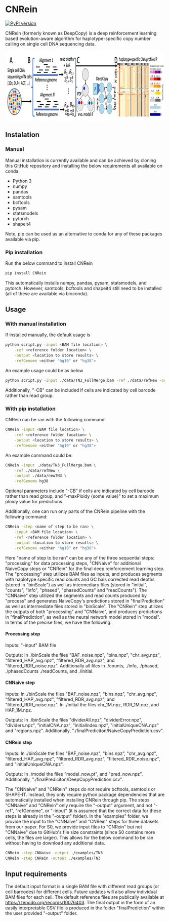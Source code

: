 # CNRein

[![PyPI version](https://badge.fury.io/py/CNRein.svg)](https://badge.fury.io/py/CNRein)

CNRein (formerly known as DeepCopy) is a deep reinforcement learning based evolution-aware algorithm for haplotype-specific copy number calling on single cell DNA sequencing data. 

<p align="center">
  <img width="1000" height="220" src="./overview.png">
</p>

## Instalation

### Manual

Manual installation is currently available and can be achieved by cloning this GitHub repository and installing the below requirements all available on conda:
- Python 3
- numpy
- pandas
- samtools
- bcftools
- pysam
- statsmodels
- pytorch
- shapeit4

Note, pip can be used as an alternative to conda for any of these packages available via pip. 

### Pip installation

Run the below command to install CNRein
```bash
pip install CNRein
```
This automatically installs numpy, pandas, pysam, statsmodels, and pytorch. However, samtools, bcftools and shapeit4 still need to be installed (all of these are available via bioconda). 




## Usage

### With manual installation

If installed manually, the default usage is 
```bash
python script.py -input <BAM file location> \
    -ref <reference folder location> \
    -output <location to store results> \
    -refGenome <either "hg19" or "hg38">
```
An example usage could be as below
```bash
python script.py -input ./data/TN3_FullMerge.bam -ref ./data/refNew -output ./data/newTN3 -refGenome hg38
```
Additionally, "-CB" can be included if cells are indicated by cell barcode rather than read group. 

### With pip installation

CNRein can be ran with the following command:
```bash
CNRein -input <BAM file location> \
    -ref <reference folder location> \
    -output <location to store results> \
    -refGenome <either "hg19" or "hg38">
```
An example command could be:
```bash
CNRein -input ./data/TN3_FullMerge.bam \
    -ref ./data/refNew \
    -output ./data/newTN3 \
    -refGenome hg38
```
Optional parameters include "-CB" if cells are indicated by cell barcode rather than read group, and "-maxPloidy {some value}" to set a maximum ploidy value for predictions. 

Additionally, one can run only parts of the CNRein pipeline with the following command:
```bash
CNRein -step <name of step to be ran> \
    -input <BAM file location> \
    -ref <reference folder location> \
    -output <location to store results> \
    -refGenome <either "hg19" or "hg38">
```
Here "name of step to be ran" can be any of the three sequential steps: "processing" for data processing steps, "CNNaive" for additional NaiveCopy steps or "CNRein" for the final deep reinforcement learning step. 
The "processing" step utilizes BAM files as inputs, and produces segments with haplotype specific read counts and GC bais corrected read depths (stored in "binScale") as well as intermediary files (stored in "initial", "counts", "info", "phased", "phasedCounts" and "readCounts"). 
The "CNNaive" step utilized the segments and read counts produced by "process" and generates NaiveCopy's predictions stored in "finalPrediction" as well as intermediate files stored in "binScale". 
The "CNRein" step utilizes the outputs of both "processing" and "CNNaive", and produces predictions in "finalPrediction", as well as the neural network model stored in "model". 
In terms of the precise files, we have the following. 

#### Processing step
Inputs: "-input" BAM file

Outputs: In ./binScale the files "BAF_noise.npz", "bins.npz", "chr_avg.npz", "filtered_HAP_avg.npz", "filtered_RDR_avg.npz", and "filtered_RDR_noise.npz". Additionally all files in ./counts, ./info, ./phased, ./phasedCounts ./readCounts, and ./initial. 

#### CNNaive step
Inputs: In ./binScale the files "BAF_noise.npz", "bins.npz", "chr_avg.npz", "filtered_HAP_avg.npz", "filtered_RDR_avg.npz", and "filtered_RDR_noise.npz". In ./initial the files chr_1M.npz, RDR_1M.npz, and HAP_1M.npz.

Outputs: In ./binScale the files "dividerAll.npz", "dividerError.npz", "dividers.npz", "initialCNA.npz", "initialIndex.npz", "initialUniqueCNA.npz" and "regions.npz". Additionally, "./finalPrediciton/NaiveCopyPrediction.csv". 

#### CNRein step
Inputs: In ./binScale the files "BAF_noise.npz", "bins.npz", "chr_avg.npz", "filtered_HAP_avg.npz", "filtered_RDR_avg.npz", "filtered_RDR_noise.npz", and "initialUniqueCNA.npz". 

Outputs: In ./model the files "model_now.pt", and "pred_now.npz". Additionally, "./finalPrediciton/DeepCopyPrediction.csv". 


The "CNNaive" and "CNRein" steps do not require bcftools, samtools or SHAPE-IT. 
Instead, they only require python package dependencies that are automatically installed when installing CNRein through pip. 
The steps "CNNaive" and "CNRein" only require the "-output" argument, and not "-ref", "refGenome", or "-input" (it is assumed that the correct data for these steps is already in the "-output" folder). 
In the "examples" folder, we provide the input to the "CNNaive" and "CNRein" steps for three datasets from our paper. 
For S0, we provide input files to "CNRein" but not "CNNaive" due to GitHub's file size constraints (since S0 contains more cells, the files are larger). 
This allows for the below command to be ran without having to download any additional data.
```bash
CNRein -step CNNaive -output ./examples/TN3
CNRein -step CNRein -output ./examples/TN3
```


## Input requirements

The default input format is a single BAM file with different read groups (or cell barcodes) for different cells. 
Future updates will also allow individual BAM files for each cell. 
The default reference files are publically available at https://zenodo.org/records/10076403. 
The final output in the form of an easily interpretable CSV file is produced in the folder "finalPrediction" within the user provided "-output" folder. 





